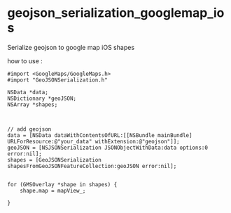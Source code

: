# geojson_serialization_googlemap_ios
Serialize geojson to google map iOS shapes

how to use :

    #import <GoogleMaps/GoogleMaps.h>
    #import "GeoJSONSerialization.h"
    
    NSData *data;
    NSDictionary *geoJSON;
    NSArray *shapes;
    
    
    
    // add geojson
    data = [NSData dataWithContentsOfURL:[[NSBundle mainBundle] URLForResource:@"your_data" withExtension:@"geojson"]];
    geoJSON = [NSJSONSerialization JSONObjectWithData:data options:0 error:nil];
    shapes = [GeoJSONSerialization shapesFromGeoJSONFeatureCollection:geoJSON error:nil];
    
    
    for (GMSOverlay *shape in shapes) {
        shape.map = mapView_;
        
    }
    
    
    
    
   
